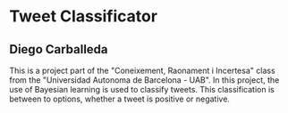 # Tweet Classificator
## Diego Carballeda

This is a project part of the "Coneixement, Raonament i Incertesa" class from 
the "Universidad Autonoma de Barcelona - UAB". In this project, the use of 
Bayesian learning is used to classify tweets. This classification is between to 
options, whether a tweet is positive or negative. 